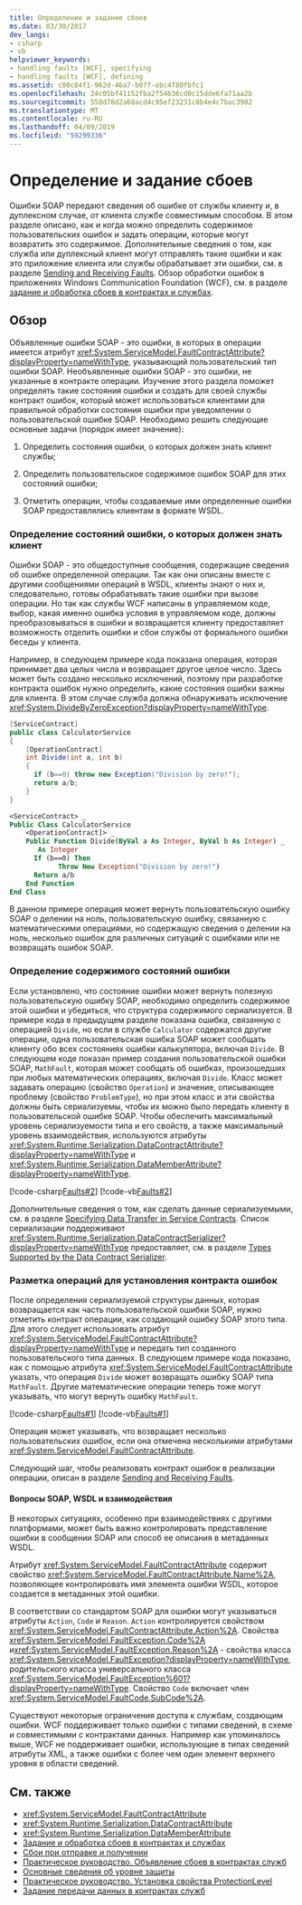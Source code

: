 ```yaml
---
title: Определение и задание сбоев
ms.date: 03/30/2017
dev_langs:
- csharp
- vb
helpviewer_keywords:
- handling faults [WCF], specifying
- handling faults [WCF], defining
ms.assetid: c00c84f1-962d-46a7-b07f-ebc4f80fbfc1
ms.openlocfilehash: 24c05bf41152fba2f54636cd0c15dde6fa71aa2b
ms.sourcegitcommit: 558d78d2a68acd4c95ef23231c8b4e4c7bac3902
ms.translationtype: MT
ms.contentlocale: ru-RU
ms.lasthandoff: 04/09/2019
ms.locfileid: "59299336"
---
```

# <a name="defining-and-specifying-faults"></a>Определение и задание сбоев
Ошибки SOAP передают сведения об ошибке от службы клиенту и, в дуплексном случае, от клиента службе совместимым способом. В этом разделе описано, как и когда можно определить содержимое пользовательских ошибок и задать операции, которые могут возвратить это содержимое. Дополнительные сведения о том, как служба или дуплексный клиент могут отправлять такие ошибки и как это приложение клиента или службы обрабатывает эти ошибки, см. в разделе [Sending and Receiving Faults](../../../docs/framework/wcf/sending-and-receiving-faults.md). Обзор обработки ошибок в приложениях Windows Communication Foundation (WCF), см. в разделе [задание и обработка сбоев в контрактах и службах](../../../docs/framework/wcf/specifying-and-handling-faults-in-contracts-and-services.md).  
  
## <a name="overview"></a>Обзор  
 Объявленные ошибки SOAP - это ошибки, в которых в операции имеется атрибут <xref:System.ServiceModel.FaultContractAttribute?displayProperty=nameWithType>, указывающий пользовательский тип ошибки SOAP. Необъявленные ошибки SOAP - это ошибки, не указанные в контракте операции. Изучение этого раздела поможет определять такие состояния ошибки и создать для своей службы контракт ошибок, который может использоваться клиентами для правильной обработки состояния ошибки при уведомлении о пользовательской ошибке SOAP. Необходимо решить следующие основные задачи (порядок имеет значение):  
  
1. Определить состояния ошибки, о которых должен знать клиент службы;  
  
2. Определить пользовательское содержимое ошибок SOAP для этих состояний ошибки;  
  
3. Отметить операции, чтобы создаваемые ими определенные ошибки SOAP предоставлялись клиентам в формате WSDL.  
  
### <a name="defining-error-conditions-that-clients-should-know-about"></a>Определение состояний ошибки, о которых должен знать клиент  
 Ошибки SOAP - это общедоступные сообщения, содержащие сведения об ошибке определенной операции. Так как они описаны вместе с другими сообщениями операций в WSDL, клиенты знают о них и, следовательно, готовы обрабатывать такие ошибки при вызове операции. Но так как службы WCF написаны в управляемом коде, выбор, какая именно ошибка условия в управляемом коде, должны преобразовываться в ошибки и возвращается клиенту предоставляет возможность отделить ошибки и сбои службы от формального ошибки беседы у клиента.  
  
 Например, в следующем примере кода показана операция, которая принимает два целых числа и возвращает другое целое число. Здесь может быть создано несколько исключений, поэтому при разработке контракта ошибок нужно определить, какие состояния ошибки важны для клиента. В этом случае служба должна обнаруживать исключение <xref:System.DivideByZeroException?displayProperty=nameWithType>.  
  
```csharp  
[ServiceContract]  
public class CalculatorService  
{  
    [OperationContract]   
    int Divide(int a, int b)  
    {  
      if (b==0) throw new Exception("Division by zero!");  
      return a/b;  
    }  
}  
```  
  
```vb  
<ServiceContract> _  
Public Class CalculatorService  
    <OperationContract]> _  
    Public Function Divide(ByVal a As Integer, ByVal b As Integer) _  
       As Integer  
      If (b==0) Then   
            Throw New Exception("Division by zero!")  
      Return a/b  
    End Function  
End Class  
```  
  
 В данном примере операция может вернуть пользовательскую ошибку SOAP о делении на ноль, пользовательскую ошибку, связанную с математическими операциями, но содержащую сведения о делении на ноль, несколько ошибок для различных ситуаций с ошибками или не возвращать ошибок SOAP.  
  
### <a name="define-the-content-of-error-conditions"></a>Определение содержимого состояний ошибки  
 Если установлено, что состояние ошибки может вернуть полезную пользовательскую ошибку SOAP, необходимо определить содержимое этой ошибки и убедиться, что структура содержимого сериализуется. В примере кода в предыдущем разделе показана ошибка, связанную с операцией `Divide`, но если в службе `Calculator` содержатся другие операции, одна пользовательская ошибка SOAP может сообщать клиенту обо всех состояниях ошибки калькулятора, включая `Divide`. В следующем коде показан пример создания пользовательской ошибки SOAP, `MathFault`, которая может сообщать об ошибках, произошедших при любых математических операциях, включая `Divide`. Класс может задавать операцию (свойство `Operation`) и значение, описывающее проблему (свойство `ProblemType`), но при этом класс и эти свойства должны быть сериализуемы, чтобы их можно было передать клиенту в пользовательской ошибке SOAP. Чтобы обеспечить максимальный уровень сериализуемости типа и его свойств, а также максимальный уровень взаимодействия, используются атрибуты <xref:System.Runtime.Serialization.DataContractAttribute?displayProperty=nameWithType> и <xref:System.Runtime.Serialization.DataMemberAttribute?displayProperty=nameWithType>.  
  
 [!code-csharp[Faults#2](../../../samples/snippets/csharp/VS_Snippets_CFX/faults/cs/service.cs#2)]
 [!code-vb[Faults#2](../../../samples/snippets/visualbasic/VS_Snippets_CFX/faults/vb/service.vb#2)]  
  
 Дополнительные сведения о том, как сделать данные сериализуемыми, см. в разделе [Specifying Data Transfer in Service Contracts](../../../docs/framework/wcf/feature-details/specifying-data-transfer-in-service-contracts.md). Список сериализации поддерживают <xref:System.Runtime.Serialization.DataContractSerializer?displayProperty=nameWithType> предоставляет, см. в разделе [Types Supported by the Data Contract Serializer](../../../docs/framework/wcf/feature-details/types-supported-by-the-data-contract-serializer.md).  
  
### <a name="mark-operations-to-establish-the-fault-contract"></a>Разметка операций для установления контракта ошибок  
 После определения сериализуемой структуры данных, которая возвращается как часть пользовательской ошибки SOAP, нужно отметить контракт операции, как создающий ошибку SOAP этого типа. Для этого следует использовать атрибут <xref:System.ServiceModel.FaultContractAttribute?displayProperty=nameWithType> и передать тип созданного пользовательского типа данных. В следующем примере кода показано, как с помощью атрибута <xref:System.ServiceModel.FaultContractAttribute> указать, что операция `Divide` может возвращать ошибку SOAP типа `MathFault`. Другие математические операции теперь тоже могут указывать, что могут вернуть ошибку `MathFault`.  
  
 [!code-csharp[Faults#1](../../../samples/snippets/csharp/VS_Snippets_CFX/faults/cs/service.cs#1)]
 [!code-vb[Faults#1](../../../samples/snippets/visualbasic/VS_Snippets_CFX/faults/vb/service.vb#1)]  
  
 Операция может указывать, что возвращает несколько пользовательских ошибок, если она отмечена несколькими атрибутами <xref:System.ServiceModel.FaultContractAttribute>.  
  
 Следующий шаг, чтобы реализовать контракт ошибок в реализации операции, описан в разделе [Sending and Receiving Faults](../../../docs/framework/wcf/sending-and-receiving-faults.md).  
  
#### <a name="soap-wsdl-and-interoperability-considerations"></a>Вопросы SOAP, WSDL и взаимодействия  
 В некоторых ситуациях, особенно при взаимодействиях с другими платформами, может быть важно контролировать представление ошибки в сообщении SOAP или способ ее описания в метаданных WSDL.  
  
 Атрибут <xref:System.ServiceModel.FaultContractAttribute> содержит свойство <xref:System.ServiceModel.FaultContractAttribute.Name%2A>, позволяющее контролировать имя элемента ошибки WSDL, которое создается в метаданных этой ошибки.  
  
 В соответствии со стандартом SOAP для ошибки могут указываться атрибуты `Action`, `Code` и `Reason`. `Action` контролируется свойством <xref:System.ServiceModel.FaultContractAttribute.Action%2A>. Свойства <xref:System.ServiceModel.FaultException.Code%2A> и<xref:System.ServiceModel.FaultException.Reason%2A> - свойства класса <xref:System.ServiceModel.FaultException?displayProperty=nameWithType>, родительского класса универсального класса <xref:System.ServiceModel.FaultException%601?displayProperty=nameWithType>. Свойство `Code` включает член <xref:System.ServiceModel.FaultCode.SubCode%2A>.  
  
 Существуют некоторые ограничения доступа к службам, создающим ошибки. WCF поддерживает только ошибки с типами сведений, в схеме и совместимыми с контрактами данных. Например как упоминалось выше, WCF не поддерживает ошибки, использующие в типах сведений атрибуты XML, а также ошибки с более чем один элемент верхнего уровня в области сведений.  
  
## <a name="see-also"></a>См. также

- <xref:System.ServiceModel.FaultContractAttribute>
- <xref:System.Runtime.Serialization.DataContractAttribute>
- <xref:System.Runtime.Serialization.DataMemberAttribute>
- [Задание и обработка сбоев в контрактах и службах](../../../docs/framework/wcf/specifying-and-handling-faults-in-contracts-and-services.md)
- [Сбои при отправке и получении](../../../docs/framework/wcf/sending-and-receiving-faults.md)
- [Практическое руководство. Объявление сбоев в контрактах служб](../../../docs/framework/wcf/how-to-declare-faults-in-service-contracts.md)
- [Основные сведения об уровне защиты](../../../docs/framework/wcf/understanding-protection-level.md)
- [Практическое руководство. Установка свойства ProtectionLevel](../../../docs/framework/wcf/how-to-set-the-protectionlevel-property.md)
- [Задание передачи данных в контрактах служб](../../../docs/framework/wcf/feature-details/specifying-data-transfer-in-service-contracts.md)

